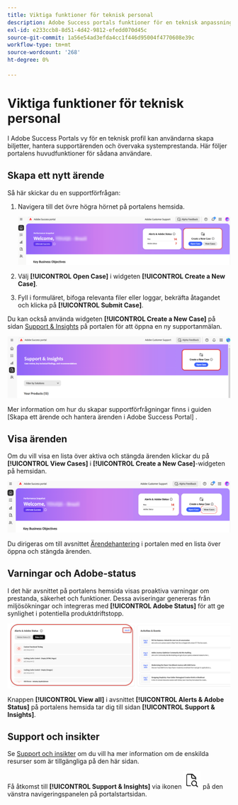 ```yaml
---
title: Viktiga funktioner för teknisk personal
description: Adobe Success portals funktioner för en teknisk anpassning gör det möjligt för användare att skapa och hantera supportärenden, övervaka systemprestanda och spåra varningar som rör säkerhet och funktionalitet.
exl-id: e233ccb8-8d51-4d42-9812-efedd070d45c
source-git-commit: 1a56e54ad3efda4cc1f446d95004f4770608e39c
workflow-type: tm+mt
source-wordcount: '268'
ht-degree: 0%

---
```


# Viktiga funktioner för teknisk personal

I Adobe Success Portals vy för en teknisk profil kan användarna skapa biljetter, hantera supportärenden och övervaka systemprestanda. Här följer portalens huvudfunktioner för sådana användare.

## Skapa ett nytt ärende

Så här skickar du en supportförfrågan:

1. Navigera till det övre högra hörnet på portalens hemsida.

   ![create-a-new-case](/help/adobe-success-portal/assets/technical-persona-create-case.png)

1. Välj **[!UICONTROL Open Case]** i widgeten **[!UICONTROL Create a New Case]**.
1. Fyll i formuläret, bifoga relevanta filer eller loggar, bekräfta åtagandet och klicka på **[!UICONTROL Submit Case]**.

Du kan också använda widgeten **[!UICONTROL Create a New Case]** på sidan [Support &amp; Insights](/help/adobe-success-portal/technical-persona/support-and-insights/support-and-insights-overview.md) på portalen för att öppna en ny supportanmälan.

![create-case-from-support-and-insights-tab](/help/adobe-success-portal/assets/create-case-from-support-and-insights.png)

Mer information om hur du skapar supportförfrågningar finns i guiden [Skapa ett ärende och hantera ärenden i Adobe Success Portal] .

## Visa ärenden

Om du vill visa en lista över aktiva och stängda ärenden klickar du på **[!UICONTROL View Cases]** i **[!UICONTROL Create a New Case]**-widgeten på hemsidan.

![view-and-manage-existing-cases](/help/adobe-success-portal/assets/technical-persona-view-cases.png)

Du dirigeras om till avsnittet [Ärendehantering](/help/adobe-success-portal/technical-persona/support-and-insights/support-and-insights-overview.md#case-management) i portalen med en lista över öppna och stängda ärenden.

## Varningar och Adobe-status

I det här avsnittet på portalens hemsida visas proaktiva varningar om prestanda, säkerhet och funktioner. Dessa aviseringar genereras från miljösökningar och integreras med **[!UICONTROL Adobe Status]** för att ge synlighet i potentiella produktdriftstopp.

![alert-and-adobe-status](/help/adobe-success-portal/assets/alerts-and-adobe-status.png)

Knappen **[!UICONTROL View all]** i avsnittet **[!UICONTROL Alerts & Adobe Status]** på portalens hemsida tar dig till sidan **[!UICONTROL Support & Insights]**.

## Support och insikter

Se [Support och insikter](/help/adobe-success-portal/technical-persona/support-and-insights/support-and-insights-overview.md) om du vill ha mer information om de enskilda resurser som är tillgängliga på den här sidan.

Få åtkomst till **[!UICONTROL Support & Insights]** via ikonen ![support-and-insights-icon](/help/adobe-success-portal/assets/support-and-insight-icon.png) på den vänstra navigeringspanelen på portalstartsidan.
